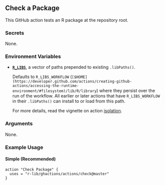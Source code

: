 ## Check a Package

This GitHub action tests an R package at the repository root. 


### Secrets

None.


### Environment Variables

- [**`R_LIBS`**](https://stat.ethz.ch/R-manual/R-devel/library/base/html/libPaths.html), a vector of paths prepended to existing `.libPaths()`.
    
    Defaults to `R_LIBS_WORKFLOW` (`[$HOME](https://developer.github.com/actions/creating-github-actions/accessing-the-runtime-environment/#filesystem)/lib/R/library`) where they persist over the run of the workflow.
    All earlier or later actions that have `R_LIBS_WORKFLOW` in their `.libPaths()` can install to or load from this path.
    
    For more details, read the vignette on action [isolation](/articles/isolation/).


### Arguments

None.


### Example Usage


#### Simple (Recommended)

```
action "Check Package" {
  uses = "r-lib/ghactions/actions/check@master"
}
```
